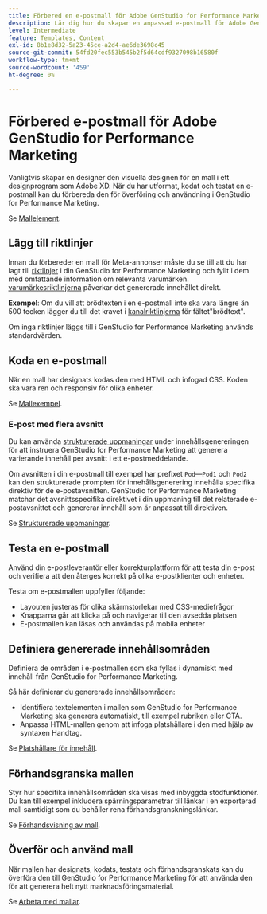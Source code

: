 ```yaml
---
title: Förbered en e-postmall för Adobe GenStudio for Performance Marketing
description: Lär dig hur du skapar en anpassad e-postmall för Adobe GenStudio for Performance Marketing.
level: Intermediate
feature: Templates, Content
exl-id: 8b1e8d32-5a23-45ce-a2d4-ae6de3698c45
source-git-commit: 54fd20fec553b545b2f5d64cdf9327098b16580f
workflow-type: tm+mt
source-wordcount: '459'
ht-degree: 0%

---
```


# Förbered e-postmall för Adobe GenStudio for Performance Marketing

Vanligtvis skapar en designer den visuella designen för en mall i ett designprogram som Adobe XD. När du har utformat, kodat och testat en e-postmall kan du förbereda den för överföring och användning i GenStudio for Performance Marketing.

Se [Mallelement](use-templates.md#template-elements).

## Lägg till riktlinjer

Innan du förbereder en mall för Meta-annonser måste du se till att du har lagt till [riktlinjer](/help/user-guide/guidelines/overview.md) i din GenStudio for Performance Marketing och fyllt i dem med omfattande information om relevanta varumärken. [varumärkesriktlinjerna](/help/user-guide/guidelines/brands.md) påverkar det genererade innehållet direkt.

**Exempel**: Om du vill att brödtexten i en e-postmall inte ska vara längre än 500 tecken lägger du till det kravet i [kanalriktlinjerna](/help/user-guide/guidelines/brands.md#channel-guidelines) för fältet&quot;brödtext&quot;.

Om inga riktlinjer läggs till i GenStudio for Performance Marketing används standardvärden.

## Koda en e-postmall

När en mall har designats kodas den med HTML och infogad CSS. Koden ska vara ren och responsiv för olika enheter.

Se [Mallexempel](/help/user-guide/content/customize-template.md#template-examples).

### E-post med flera avsnitt

Du kan använda [strukturerade uppmaningar](/help/user-guide/effective-prompts.md#structured-prompts) under innehållsgenereringen för att instruera GenStudio for Performance Marketing att generera varierande innehåll per avsnitt i ett e-postmeddelande.

Om avsnitten i din e-postmall till exempel har prefixet `Pod`—`Pod1` och `Pod2` kan den strukturerade prompten för innehållsgenerering innehålla specifika direktiv för de e-postavsnitten. GenStudio for Performance Marketing matchar det avsnittsspecifika direktivet i din uppmaning till det relaterade e-postavsnittet och genererar innehåll som är anpassat till direktiven.

Se [Strukturerade uppmaningar](/help/user-guide/effective-prompts.md#structured-prompts).

## Testa en e-postmall

Använd din e-postleverantör eller korrekturplattform för att testa din e-post och verifiera att den återges korrekt på olika e-postklienter och enheter.

Testa om e-postmallen uppfyller följande:

* Layouten justeras för olika skärmstorlekar med CSS-mediefrågor
* Knapparna går att klicka på och navigerar till den avsedda platsen
* E-postmallen kan läsas och användas på mobila enheter

## Definiera genererade innehållsområden

Definiera de områden i e-postmallen som ska fyllas i dynamiskt med innehåll från GenStudio for Performance Marketing.

Så här definierar du genererade innehållsområden:

* Identifiera textelementen i mallen som GenStudio for Performance Marketing ska generera automatiskt, till exempel rubriken eller CTA.
* Anpassa HTML-mallen genom att infoga platshållare i den med hjälp av syntaxen Handtag.

Se [Platshållare för innehåll](/help/user-guide/content/customize-template.md#content-placeholders).

## Förhandsgranska mallen

Styr hur specifika innehållsområden ska visas med inbyggda stödfunktioner. Du kan till exempel inkludera spårningsparametrar till länkar i en exporterad mall samtidigt som du behåller rena förhandsgranskningslänkar.

Se [Förhandsvisning av mall](/help/user-guide/content/customize-template.md#template-preview).

## Överför och använd mall

När mallen har designats, kodats, testats och förhandsgranskats kan du överföra den till GenStudio for Performance Marketing för att använda den för att generera helt nytt marknadsföringsmaterial.

Se [Arbeta med mallar](use-templates.md).
